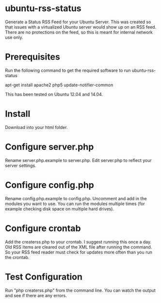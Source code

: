 # ubuntu-rss-status

Generate a Status RSS Feed for your Ubuntu Server.  This was created so that issues with a virtualized Ubuntu server would show up on an RSS feed.  There are no protections on the feed, so this is meant for internal network use only.

# Prerequisites

Run the following command to get the required software to run ubuntu-rss-status

apt-get install apache2 php5 update-notifier-common

This has been tested on Ubuntu 12.04 and 14.04.

# Install

Download into your html folder.

# Configure server.php

Rename server.php.example to server.php.  Edit server.php to reflect your server settings.

# Configure config.php

Rename config.php.example to config.php.  Uncomment and add in the modules you want to use.  You can run the modules multiple times (for example checking disk space on multiple hard drives).

# Configure crontab

Add the createrss.php to your crontab.  I suggest running this once a day.  Old RSS items are cleared out of the XML file after running the command.  So your RSS feed reader must check for updates more often than you run the crontab. 

# Test Configuration

Run "php createrss.php" from the command line.  You can watch the output and see if there are any errors.
